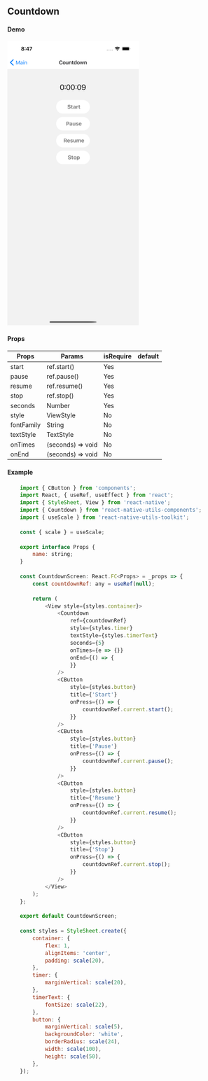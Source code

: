 ## Countdown
#### Demo
![](https://github.com/hoaphantn7604/file-upload/blob/master/document/component/countdown.png)

#### Props
| Props              | Params               | isRequire | default          |
| ------------------ | -------------------- | --------- | ---------------- |
| start              | ref.start()          | Yes       |                  |
| pause              | ref.pause()          | Yes       |                  |
| resume             | ref.resume()         | Yes       |                  |
| stop               | ref.stop()           | Yes       |                  |
| seconds            | Number               | Yes       |                  |
| style              | ViewStyle            | No        |                  |
| fontFamily         | String               | No        |                  |
| textStyle          | TextStyle            | No        |                  |
| onTimes            | (seconds) => void    | No        |                  |
| onEnd              | (seconds) => void    | No        |                  |

#### Example
```js
    import { CButton } from 'components';
    import React, { useRef, useEffect } from 'react';
    import { StyleSheet, View } from 'react-native';
    import { Countdown } from 'react-native-utils-components';
    import { useScale } from 'react-native-utils-toolkit';

    const { scale } = useScale;

    export interface Props {
        name: string;
    }

    const CountdownScreen: React.FC<Props> = _props => {
        const countdownRef: any = useRef(null);

        return (
            <View style={styles.container}>
                <Countdown
                    ref={countdownRef}
                    style={styles.timer}
                    textStyle={styles.timerText}
                    seconds={5}
                    onTimes={e => {}}
                    onEnd={() => {
                    }}
                />
                <CButton
                    style={styles.button}
                    title={'Start'}
                    onPress={() => {
                        countdownRef.current.start();
                    }}
                />
                <CButton
                    style={styles.button}
                    title={'Pause'}
                    onPress={() => {
                        countdownRef.current.pause();
                    }}
                />
                <CButton
                    style={styles.button}
                    title={'Resume'}
                    onPress={() => {
                        countdownRef.current.resume();
                    }}
                />
                <CButton
                    style={styles.button}
                    title={'Stop'}
                    onPress={() => {
                        countdownRef.current.stop();
                    }}
                />
            </View>
        );
    };

    export default CountdownScreen;

    const styles = StyleSheet.create({
        container: {
            flex: 1,
            alignItems: 'center',
            padding: scale(20),
        },
        timer: {
            marginVertical: scale(20),
        },
        timerText: {
            fontSize: scale(22),
        },
        button: {
            marginVertical: scale(5),
            backgroundColor: 'white',
            borderRadius: scale(24),
            width: scale(100),
            height: scale(50),
        },
    });
```